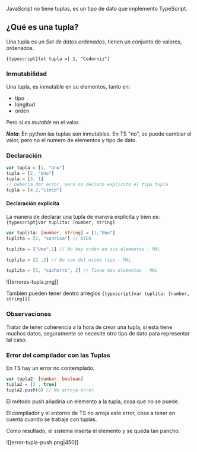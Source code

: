 JavaScript no tiene tuplas, es un tipo de dato que implemento TypeScript.

## ¿Qué es una tupla?

Una tupla es un _Set de datos ordenados_, tienen un conjunto de valores, ordenados.

`{typescript}let tupla =[ 1, "Codorniz"]`

### Inmutabilidad 

Una tupla, es inmutable en su elementos, tanto en:
- tipo
- longitud
- orden

Pero si *es mutable* en el valor.

***Nota***: En python las tuplas son inmutables. En TS "no", se puede cambiar el valor, pero no el numero de elementos y tipo de dato.
### Declaración

```typescript title="Tupla implicita"
var tupla = [1, "Uno"]
tupla = [2, "Uno"]
tupla = [3, 1]
// Deberia dar error, pero no declaro explicito el tipo tupla
tupla = [4,2,"cinco"]
```


#### Declaración explicita

La manera de declarar una tupla de manera explicita y bien es:
`{typescript}var tuplita: [number, string]`

```typescript title="Tupla explicita"
var tuplita: [number, string] = [1,"Uno"]
tuplita = [2, "sonrisa"] // BIEN

tuplita = ["Uno",1] // No hay orden en sus elementos - MAL

tuplita = [2 ,2] // No son del mismo tipo - MAL

tuplita = [1, "cachorro", 2] // Tiene mas elementos - MAL
```


![[errores-tupla.png]]

También pueden tener dentro arreglos
`{typescript}var tuplita: [number, string[]]`

### Observaciones

Tratar de tener coherencia a la hora de crear una tupla, si esta tiene muchos datos, seguramente se necesite otro tipo de dato para representar tal caso.

### Error del compilador con las Tuplas

En TS hay un error no contemplado.

```typescript title="Metodo push"
var tupla2: [number, boolean]
tupla2 = [2 , true]
tupla2.push(8) // No arroja error
```

El método push añadiría un  elemento a la tupla, cosa que no se puede. 

El compilador y el entorno de TS no arroja este error, cosa a tener en cuenta cuando se trabaje con tuplas.

Como resultado, el sistema inserta el elemento y se queda tan pancho.

![[error-tupla-push.png|450]]
